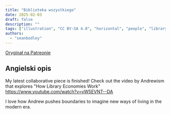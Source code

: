 ```yaml
---
title: "Biblioteka wszystkiego"
date: 2025-02-03
draft: false
description: ""
tags: ["illustration", "CC BY-SA 4.0", "horizontal", "people", "library", "economy", "city"]
authors:
  - "seanbodley"
---
```


[Oryginał na Patreonie](https://www.patreon.com/posts/121433682?collection=538254)

## Angielski opis

My latest collaborative piece is finished! Check out the video by Andrewism that explores "How Library Economies Work" https://www.youtube.com/watch?v=vW5EVNT--DA

I love how Andrew pushes boundaries to imagine new ways of living in the modern era.


